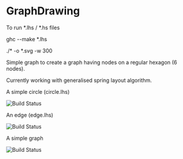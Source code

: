 GraphDrawing
============
To run *.lhs / *.hs files

ghc --make *.lhs

./* -o *.svg -w 300

Simple graph to create a graph having nodes on a regular hexagon (6 nodes).

Currently working with generalised spring layout algorithm.

A simple circle (circle.lhs)

![Build Status](http://projects.haskell.org/diagrams/doc/images/be89c2f6b4436ad7.png)

An edge (edge.lhs)

![Build Status](https://drive.google.com/file/d/0B3el1oMKFsOIREExVWZlb3JJTUE/edit?usp=sharing)

A simple graph

![Build Status](https://drive.google.com/file/d/0B3el1oMKFsOIN2FHUE5BX3JPT1U/edit?usp=sharing)


